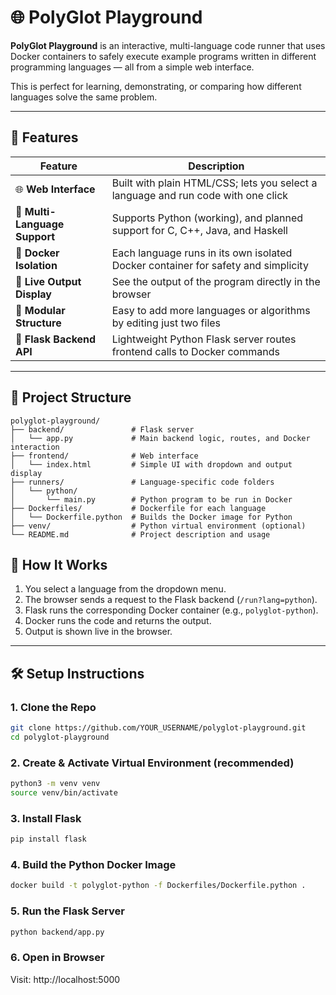 # 🌐 PolyGlot Playground

**PolyGlot Playground** is an interactive, multi-language code runner that uses Docker containers to safely execute example programs written in different programming languages — all from a simple web interface.

This is perfect for learning, demonstrating, or comparing how different languages solve the same problem.

---

## 🚀 Features

| Feature                              | Description |
|-------------------------------------|-------------|
| 🌐 **Web Interface**                | Built with plain HTML/CSS; lets you select a language and run code with one click |
| 🧠 **Multi-Language Support**       | Supports Python (working), and planned support for C, C++, Java, and Haskell |
| 🐳 **Docker Isolation**             | Each language runs in its own isolated Docker container for safety and simplicity |
| 🔁 **Live Output Display**          | See the output of the program directly in the browser |
| 🧩 **Modular Structure**            | Easy to add more languages or algorithms by editing just two files |
| 🔧 **Flask Backend API**            | Lightweight Python Flask server routes frontend calls to Docker commands |

---

## 📁 Project Structure

```plaintext
polyglot-playground/
├── backend/               # Flask server
│   └── app.py             # Main backend logic, routes, and Docker interaction
├── frontend/              # Web interface
│   └── index.html         # Simple UI with dropdown and output display
├── runners/               # Language-specific code folders
│   └── python/
│       └── main.py        # Python program to be run in Docker
├── Dockerfiles/           # Dockerfile for each language
│   └── Dockerfile.python  # Builds the Docker image for Python
├── venv/                  # Python virtual environment (optional)
└── README.md              # Project description and usage
```


## 🧪 How It Works

1. You select a language from the dropdown menu.
2. The browser sends a request to the Flask backend (`/run?lang=python`).
3. Flask runs the corresponding Docker container (e.g., `polyglot-python`).
4. Docker runs the code and returns the output.
5. Output is shown live in the browser.

---

## 🛠️ Setup Instructions

### 1. Clone the Repo

```bash
git clone https://github.com/YOUR_USERNAME/polyglot-playground.git
cd polyglot-playground
```
### 2. Create & Activate Virtual Environment (recommended)

```bash
python3 -m venv venv
source venv/bin/activate
```
### 3. Install Flask

```bash
pip install flask
```
### 4. Build the Python Docker Image

```bash
docker build -t polyglot-python -f Dockerfiles/Dockerfile.python .
```
### 5. Run the Flask Server

```bash
python backend/app.py
```

### 6. Open in Browser
Visit: http://localhost:5000